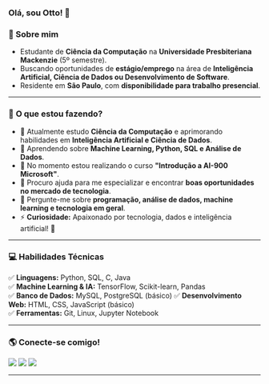 ### **Olá, sou Otto!** 🧐 

### 📌 Sobre mim  
- Estudante de **Ciência da Computação** na **Universidade Presbiteriana Mackenzie** (5º semestre).
- Buscando oportunidades de **estágio/emprego** na área de **Inteligência Artificial, Ciência de Dados ou Desenvolvimento de Software**.
- Residente em **São Paulo**, com **disponibilidade para trabalho presencial**.  
  

---

### 🚀 **O que estou fazendo?**  
- 🔭 Atualmente estudo **Ciência da Computação** e aprimorando habilidades em **Inteligência Artificial e Ciência de Dados**. 
- 🌱 Aprendendo sobre **Machine Learning, Python, SQL e Análise de Dados**.  
- 🙌 No momento estou realizando o curso **"Introdução a AI-900 Microsoft"**.
- 🤔 Procuro ajuda para me especializar e encontrar **boas oportunidades no mercado de tecnologia**.  
- 💬 Pergunte-me sobre **programação, análise de dados, machine learning e tecnologia em geral**.  
- ⚡ **Curiosidade:** Apaixonado por tecnologia, dados e inteligência artificial! 🚀  

---

### 💻 **Habilidades Técnicas**  
✅ **Linguagens:** Python, SQL, C, Java  
✅ **Machine Learning & IA:** TensorFlow, Scikit-learn, Pandas  
✅ **Banco de Dados:** MySQL, PostgreSQL (básico)
✅ **Desenvolvimento Web:** HTML, CSS, JavaScript (básico)  
✅ **Ferramentas:** Git, Linux, Jupyter Notebook  

---

### 🌎 **Conecte-se comigo!**  
<div> 
  <a href="https://www.linkedin.com/in/ottoenoc/" target="_blank"><img src="https://img.shields.io/badge/-LinkedIn-%230077B5?style=for-the-badge&logo=linkedin&logoColor=white" target="_blank"></a> 
  <a href = "mailto:ottoenoc@gmail.com"><img src="https://img.shields.io/badge/-Gmail-%23333?style=for-the-badge&logo=gmail&logoColor=white" target="_blank"></a>
  <a href="https://wa.me/11998280299" target="_blank">
    <img src="https://img.shields.io/badge/-WhatsApp-%25D366?style=for-the-badge&logo=whatsapp&logoColor=white" target="_blank">
  </a>
</div>  

---
